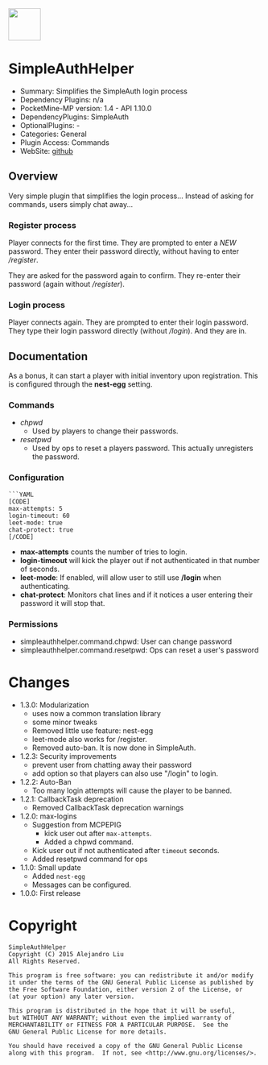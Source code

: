 <img src="https://raw.githubusercontent.com/alejandroliu/pocketmine-plugins/master/Media/helper.alt-icon.png" style="width:64px;height:64px" width="64" height="64"/>

# SimpleAuthHelper


* Summary: Simplifies the SimpleAuth login process
* Dependency Plugins: n/a
* PocketMine-MP version: 1.4 - API 1.10.0
* DependencyPlugins: SimpleAuth
* OptionalPlugins: -
* Categories: General
* Plugin Access: Commands
* WebSite: [github](https://github.com/alejandroliu/pocketmine-plugins/tree/master/SimpleAuthHelper)

## Overview


Very simple plugin that simplifies the login process... Instead of
asking for commands, users simply chat away...

### Register process

Player connects for the first time.  They are prompted to enter a
*NEW* password.  They enter their password directly, without having to
enter */register*.

They are asked for the password again to confirm.  They re-enter their
password (again without */register*).

### Login process

Player connects again.  They are prompted to enter their login
password.  They type their login password directly (without
*/login*).  And they are in.

## Documentation

As a bonus, it can start a player with initial inventory upon
registration.  This is configured through the **nest-egg** setting.

### Commands

* *chpwd* _<old-pwd>_
  * Used by players to change their passwords.
* *resetpwd* _<player>_
  * Used by ops to reset a players password.  This actually unregisters
    the password.

### Configuration

	```YAML
	[CODE]
	max-attempts: 5
	login-timeout: 60
	leet-mode: true
	chat-protect: true
	[/CODE]

* **max-attempts** counts the number of tries to login.
* **login-timeout** will kick the player out if not authenticated in
  that number of seconds.
* **leet-mode**: If enabled, will allow user to still use **/login** when
  authenticating.
* **chat-protect**: Monitors chat lines and if it notices a user
  entering their password it will stop that.

### Permissions

* simpleauthhelper.command.chpwd: User can change password
* simpleauthhelper.command.resetpwd: Ops can reset a user's password

# Changes

* 1.3.0: Modularization
  - uses now a common translation library
  - some minor tweaks
  - Removed little use feature: nest-egg
  - leet-mode also works for /register.
  - Removed auto-ban.  It is now done in SimpleAuth.
* 1.2.3: Security improvements
  - prevent user from chatting away their password
  - add option so that players can also use "/login" to login.
* 1.2.2: Auto-Ban
  - Too many login attempts will cause the player to be banned.
* 1.2.1: CallbackTask deprecation
  * Removed CallbackTask deprecation warnings
* 1.2.0: max-logins
  * Suggestion from MCPEPIG
    - kick user out after `max-attempts`.
    - Added a chpwd command.
  * Kick user out if not authenticated after `timeout` seconds.
  * Added resetpwd command for ops
* 1.1.0: Small update
  * Added `nest-egg`
  * Messages can be configured.
* 1.0.0: First release

# Copyright

    SimpleAuthHelper
    Copyright (C) 2015 Alejandro Liu  
    All Rights Reserved.

    This program is free software: you can redistribute it and/or modify
    it under the terms of the GNU General Public License as published by
    the Free Software Foundation, either version 2 of the License, or
    (at your option) any later version.

    This program is distributed in the hope that it will be useful,
    but WITHOUT ANY WARRANTY; without even the implied warranty of
    MERCHANTABILITY or FITNESS FOR A PARTICULAR PURPOSE.  See the
    GNU General Public License for more details.

    You should have received a copy of the GNU General Public License
    along with this program.  If not, see <http://www.gnu.org/licenses/>.
